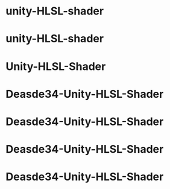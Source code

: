 
# unity-HLSL-shader
# unity-HLSL-shader
# Unity-HLSL-Shader
# Deasde34-Unity-HLSL-Shader
# Deasde34-Unity-HLSL-Shader
# Deasde34-Unity-HLSL-Shader
# Deasde34-Unity-HLSL-Shader
